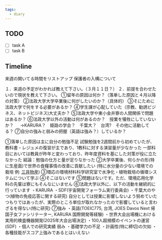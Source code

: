 ```yaml
---
tags:
  - diary
---
```

>
## TODO

- [ ] task A
- [ ] task B

## Timeline
来週の開いてる時間をリストアップ
保護者の入構について

１．来週の予定がわかれば教えて下さい。（３月１１日？） 
２．前提を合わせたいので現状を教えて下さい。 
①留年の原因は何か？（落単した原因と４月以降の対策） 
②法政大学大学卒業後に何がしたいのか？（具体的） 
③そにために法政大学で何をする必要があるか？ 
④学生課が心配していた（宗教、勧誘ビジネス、ネットビジネス)大丈夫か？ 
⑤法政大学や東小金井寮の人間関係で問題はあるか？ 
⑥法政大学以外の活動は何があるのか？　授業を犠牲にしていないか？ 　 →KARURA？　姫路の学会？　千葉大？　台湾?　その他に活動してる？ 
⑦自分の強みと弱みの把握（英語は強み？）しているか？

①落単した原因は主に自分の勉強不足
	試験勉強を2週間前から初めていたが、教科書・レジュメの復習が主であり、1教科に対する演習量が少なかった
	一部科目においては教員が昨年と変わっており、昨年度資料を基にした対策が役に立たなかった
	結論：勉強の仕方と量が足りなかった
②大学卒業後、何らかの形(特に生産面)で世界の食糧事情の改善に貢献したい
	(特に水分量の少ない環境での栽培
	例: [三井物産](https://www.mitsui.com/jp/ja/innovation/business/green_revolution/index.html))
③環応の環境材料科学研究室で水浄化・植物栽培の循環システムについて学ぶ
④そこはないです
⑤問題はないです。ただ、環境応用化学科の先輩は寮にもそんなにいません
⑥法政大学以外に、以下の活動を継続的に行っています
	・KARURA
	・SDF(宇宙開発フォーラム実行委員会)
	・千葉大のやつ(植物の免疫応答に関する研究)
自分としては授業に影響しないよう努めていたつもりではあったが、実際のところ単位が取れなかったので影響していると言わざるを得ない(特に研究)
⑦強み
	・英語(TOEIC775, 台湾, JOES Davos Next 帰国子女ファシリテーター, KARURA 国際開発等経験)
	・世界大会出場機における実用的検査機器開発(2025年大会出場決定)
	・100人超規模のイベントの運営(SDF)
	・個人での研究実績
弱み
	・基礎学力の不足
	・計画性(特に締切)の欠如
	・各種技能がスコア上強みであるとはいえない



